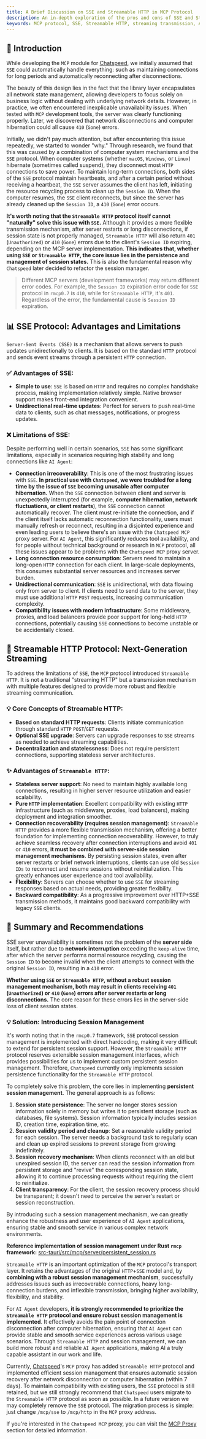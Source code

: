 ```yaml
---
title: A Brief Discussion on SSE and Streamable HTTP in MCP Protocol
description: An in-depth exploration of the pros and cons of SSE and Streamable HTTP streaming transmission schemes in MCP protocol, with particular focus on the issue of SSE connection disconnection after computer hibernation, and an explanation of why Streamable HTTP is recommended.
keywords: MCP protocol, SSE, Streamable HTTP, streaming transmission, AI Agent, connection stability, protocol selection, pros and cons
---
```


## 📖 Introduction

While developing the `MCP` module for [Chatspeed](https://chatspeed.aidyou.ai), we initially assumed that `SSE` could automatically handle everything: such as maintaining connections for long periods and automatically reconnecting after disconnections.

The beauty of this design lies in the fact that the library layer encapsulates all network state management, allowing developers to focus solely on business logic without dealing with underlying network details. However, in practice, we often encountered inexplicable unavailability issues. When tested with `MCP` development tools, the server was clearly functioning properly. Later, we discovered that network disconnections and computer hibernation could all cause `410` (`Gone`) errors.

Initially, we didn't pay much attention, but after encountering this issue repeatedly, we started to wonder "why." Through research, we found that this was caused by a combination of computer system mechanisms and the `SSE` protocol. When computer systems (whether `macOS`, `Windows`, or `Linux`) hibernate (sometimes called suspend), they disconnect most `HTTP` connections to save power. To maintain long-term connections, both sides of the `SSE` protocol maintain heartbeats, and after a certain period without receiving a heartbeat, the `SSE` server assumes the client has left, initiating the resource recycling process to clean up the `Session ID`. When the computer resumes, the `SSE` client reconnects, but since the server has already cleaned up the `Session ID`, a `410` (`Gone`) error occurs.

**It's worth noting that the `Streamable HTTP` protocol itself cannot "naturally" solve this issue with `SSE`.** Although it provides a more flexible transmission mechanism, after server restarts or long disconnections, if session state is not properly managed, `Streamable HTTP` will also return `401` (`Unauthorized`) or `410` (`Gone`) errors due to the client's `Session ID` expiring, depending on the MCP server implementation. **This indicates that, whether using `SSE` or `Streamable HTTP`, the core issue lies in the persistence and management of session states.** This is also the fundamental reason why `Chatspeed` later decided to refactor the session manager.

> Different MCP servers (development frameworks) may return different error codes. For example, the `Session ID` expiration error code for `SSE` protocol in `rmcp0.7` is `410`, while for `Streamable HTTP`, it's `401`. Regardless of the error, the fundamental cause is `Session ID` expiration.

## 📊 SSE Protocol: Advantages and Limitations

`Server-Sent Events (SSE)` is a mechanism that allows servers to push updates unidirectionally to clients. It is based on the standard `HTTP` protocol and sends event streams through a persistent `HTTP` connection.

### ✅ Advantages of SSE:

- **Simple to use**: `SSE` is based on `HTTP` and requires no complex handshake process, making implementation relatively simple. Native browser support makes front-end integration convenient.
- **Unidirectional real-time updates**: Perfect for servers to push real-time data to clients, such as chat messages, notifications, or progress updates.

### ❌ Limitations of SSE:

Despite performing well in certain scenarios, `SSE` has some significant limitations, especially in scenarios requiring high stability and long connections like `AI Agent`:

- **Connection irrecoverability**: This is one of the most frustrating issues with `SSE`. **In practical use with `Chatspeed`, we were troubled for a long time by the issue of `SSE` becoming unusable after computer hibernation.** When the `SSE` connection between client and server is unexpectedly interrupted (for example, **computer hibernation, network fluctuations, or client restarts**), the `SSE` connection cannot automatically recover. The client must re-initiate the connection, and if the client itself lacks automatic reconnection functionality, users must manually refresh or reconnect, resulting in a disjointed experience and even leading users to believe there's an issue with the `Chatspeed MCP` proxy server. For `AI Agent`, this significantly reduces tool availability, and for people without technical background or research in `MCP` protocol, all these issues appear to be problems with the `Chatspeed MCP` proxy server.
- **Long connection resource consumption**: Servers need to maintain a long-open `HTTP` connection for each client. In large-scale deployments, this consumes substantial server resources and increases server burden.
- **Unidirectional communication**: `SSE` is unidirectional, with data flowing only from server to client. If clients need to send data to the server, they must use additional `HTTP` `POST` requests, increasing communication complexity.
- **Compatibility issues with modern infrastructure**: Some middleware, proxies, and load balancers provide poor support for long-held `HTTP` connections, potentially causing `SSE` connections to become unstable or be accidentally closed.

## 🚀 Streamable HTTP Protocol: Next-Generation Streaming

To address the limitations of `SSE`, the `MCP` protocol introduced `Streamable HTTP`. It is not a traditional "streaming HTTP" but a transmission mechanism with multiple features designed to provide more robust and flexible streaming communication.

### 💡 Core Concepts of Streamable HTTP:

- **Based on standard HTTP requests**: Clients initiate communication through standard `HTTP` `POST`/`GET` requests.
- **Optional SSE upgrade**: Servers can upgrade responses to `SSE` streams as needed to achieve streaming capabilities.
- **Decentralization and statelessness**: Does not require persistent connections, supporting stateless server architectures.

### ✨ Advantages of `Streamable HTTP`:

- **Stateless server support**: No need to maintain highly available long connections, resulting in higher server resource utilization and easier scalability.
- **Pure `HTTP` implementation**: Excellent compatibility with existing `HTTP` infrastructure (such as middleware, proxies, load balancers), making deployment and integration smoother.
- **Connection recoverability (requires session management)**: `Streamable HTTP` provides a more flexible transmission mechanism, offering a better foundation for implementing connection recoverability. However, to truly achieve seamless recovery after connection interruptions and avoid `401` or `410` errors, **it must be combined with server-side session management mechanisms**. By persisting session states, even after server restarts or brief network interruptions, clients can use old `Session IDs` to reconnect and resume sessions without reinitialization. This greatly enhances user experience and tool availability.
- **Flexibility**: Servers can choose whether to use `SSE` for streaming responses based on actual needs, providing greater flexibility.
- **Backward compatibility**: As a progressive improvement over HTTP+SSE transmission methods, it maintains good backward compatibility with legacy `SSE` clients.

## 📝 Summary and Recommendations

SSE server unavailability is sometimes not the problem of the **server side** itself, but rather due to **network interruption** exceeding the `keep-alive` time, after which the server performs normal resource recycling, causing the `Session ID` to become invalid when the client attempts to connect with the original `Session ID`, resulting in a `410` error.

**Whether using `SSE` or `Streamable HTTP`, without a robust session management mechanism, both may result in clients receiving `401` (`Unauthorized`) or `410` (`Gone`) errors after server restarts or long disconnections.** The core reason for these errors lies in the server-side loss of client session states.

### 💡 Solution: Introducing Session Management

It's worth noting that in the `rmcp0.7` framework, `SSE` protocol session management is implemented with direct hardcoding, making it very difficult to extend for persistent session support. However, the `Streamable HTTP` protocol reserves extensible session management interfaces, which provides possibilities for us to implement custom persistent session management. Therefore, `Chatspeed` currently only implements session persistence functionality for the `Streamable HTTP` protocol.

To completely solve this problem, the core lies in implementing **persistent session management**. The general approach is as follows:

1. **Session state persistence**: The server no longer stores session information solely in memory but writes it to persistent storage (such as databases, file systems). Session information typically includes session ID, creation time, expiration time, etc.
2. **Session validity period and cleanup**: Set a reasonable validity period for each session. The server needs a background task to regularly scan and clean up expired sessions to prevent storage from growing indefinitely.
3. **Session recovery mechanism**: When clients reconnect with an old but unexpired session ID, the server can read the session information from persistent storage and "revive" the corresponding session state, allowing it to continue processing requests without requiring the client to reinitialize.
4. **Client transparency**: For the client, the session recovery process should be transparent; it doesn't need to perceive the server's restart or session reconstruction.

By introducing such a session management mechanism, we can greatly enhance the robustness and user experience of `AI Agent` applications, ensuring stable and smooth service in various complex network environments.

**Reference implementation of session management under Rust `rmcp` framework:** [src-tauri/src/mcp/server/persistent_session.rs](https://github.com/aidyou/chatspeed/blob/main/src-tauri/src/mcp/server/persistent_session.rs)

`Streamable HTTP` is an important optimization of the `MCP` protocol's transport layer. It retains the advantages of the original `HTTP`+`SSE` model and, by **combining with a robust session management mechanism**, successfully addresses issues such as irrecoverable connections, heavy long-connection burdens, and inflexible transmission, bringing higher availability, flexibility, and stability.

For `AI Agent` developers, **it is strongly recommended to prioritize the `Streamable HTTP` protocol and ensure robust session management is implemented**. It effectively avoids the pain point of connection disconnection after computer hibernation, ensuring that `AI Agent` can provide stable and smooth service experiences across various usage scenarios. Through `Streamable HTTP` and session management, we can build more robust and reliable `AI Agent` applications, making AI a truly capable assistant in our work and life.

Currently, [Chatspeed](https://chatspeed.aidyou.ai)'s `MCP` proxy has added `Streamable HTTP` protocol and implemented efficient session management that ensures automatic session recovery after network disconnection or computer hibernation (within 7 days). To maintain compatibility with existing users, the `SSE` protocol is still retained, but we still strongly recommend that `Chatspeed` users migrate to the `Streamable HTTP` protocol as soon as possible. In a future version we may completely remove the `SSE` protocol. The migration process is simple: just change `/mcp/sse` to `/mcp/http` in the `MCP` proxy address.

If you're interested in the `Chatspeed MCP` proxy, you can visit the [MCP Proxy](../../mcp/) section for detailed information.
